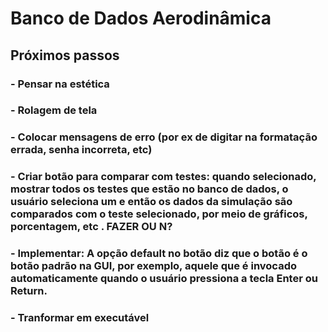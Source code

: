 # Banco de Dados Aerodinâmica

## Próximos passos

### - Pensar na estética 
### - Rolagem de tela
### - Colocar mensagens de erro (por ex de digitar na formatação errada, senha incorreta, etc)
### - Criar botão para comparar com testes: quando selecionado, mostrar todos os testes que estão no banco de dados, o usuário seleciona um e então os dados da simulação são comparados com o teste selecionado, por meio de gráficos, porcentagem, etc . FAZER OU N? 
### - Implementar: A opção default no botão diz que o botão é o botão padrão na GUI, por exemplo, aquele que é invocado automaticamente quando o usuário pressiona a tecla Enter ou Return. 
### - Tranformar em executável 

